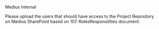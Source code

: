 Medius Internal

Please upload the users that should have access to the Project Repository on Medius SharePoint based on 107-RolesResponsilities document.
